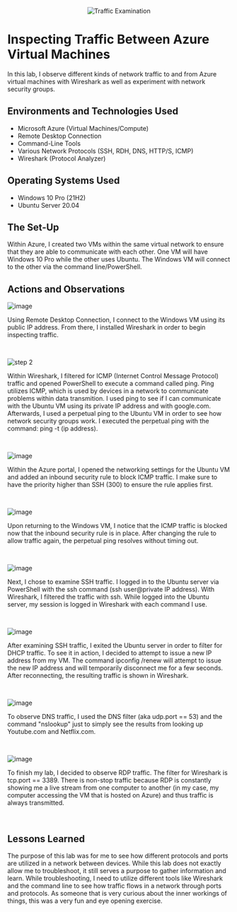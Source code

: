 <p align="center">
<img src="https://i.imgur.com/Ua7udoS.png" alt="Traffic Examination"/>
</p>

<h1>Inspecting Traffic Between Azure Virtual Machines</h1>
In this lab, I observe different kinds of network traffic to and from Azure virtual machines with Wireshark as well as experiment with network security groups. <br />




<h2>Environments and Technologies Used</h2>

- Microsoft Azure (Virtual Machines/Compute)
- Remote Desktop Connection
- Command-Line Tools
- Various Network Protocols (SSH, RDH, DNS, HTTP/S, ICMP)
- Wireshark (Protocol Analyzer)

<h2>Operating Systems Used </h2>

- Windows 10 Pro (21H2)
- Ubuntu Server 20.04

<h2>The Set-Up</h2>

Within Azure, I created two VMs within the same virtual network to ensure that they are able to communicate with each other. One VM will have Windows 10 Pro while the other uses Ubuntu. The Windows VM will connect to the other via the command line/PowerShell. 

<h2>Actions and Observations</h2>


![image](https://github.com/user-attachments/assets/a6e7d565-9158-4d27-b2d7-3880f7005bdb)

<p>
Using Remote Desktop Connection, I connect to the Windows VM using its public IP address. From there, I installed Wireshark in order to begin inspecting traffic. 
</p>
<br />


![step 2](https://github.com/user-attachments/assets/8a5909f4-ca73-4f2e-a332-91d75d18ff1c)
<p>
Within Wireshark, I filtered for ICMP (Internet Control Message Protocol) traffic and opened PowerShell to execute a command called ping. Ping utilizes ICMP, which is used by devices in a network to communicate problems within data transmition. I used ping to see if I can communicate with the Ubuntu VM using its private IP address and with google.com. Afterwards, I used a perpetual ping to the Ubuntu VM in order to see how network security groups work. I executed the perpetual ping with the command: ping -t (ip address).
</p>
<br />

![image](https://github.com/user-attachments/assets/5f0573aa-4d2b-48d9-9b08-b7eceaf7333c)

<p>
Within the Azure portal, I opened the networking settings for the Ubuntu VM and added an inbound security rule to block ICMP traffic. I make sure to have the priority higher than SSH (300) to ensure the rule applies first. 
</p>
<br />

![image](https://github.com/user-attachments/assets/e0587cc8-fc05-4b10-bbd9-8969da5ae6ae)

<p>
Upon returning to the Windows VM, I notice that the ICMP traffic is blocked now that the inbound security rule is in place. After changing the rule to allow traffic again, the perpetual ping resolves without timing out. 
</p>
<br />

![image](https://github.com/user-attachments/assets/7e14f082-7c60-408a-9dbd-4e1549acd6c2)

<p>
Next, I chose to examine SSH traffic. I logged in to the Ubuntu server via PowerShell with the ssh command (ssh user@private IP address). With Wireshark, I filtered the traffic with ssh. While logged into the Ubuntu server, my session is logged in Wireshark with each command I use.
</p>
<br />

![image](https://github.com/user-attachments/assets/9f13215c-08c0-41f7-86ca-8f83b5bf04e8)

<p>
After examining SSH traffic, I exited the Ubuntu server in order to filter for DHCP traffic. To see it in action, I decided to attempt to issue a new IP address from my VM. The command ipconfig /renew will attempt to issue the new IP address and will temporarily disconnect me for a few seconds. After reconnecting, the resulting traffic is shown in Wireshark.
</p>
<br />

![image](https://github.com/user-attachments/assets/7497acf2-12e2-49b9-83ea-4968f0dd1bcf)

<p>
To observe DNS traffic, I used the DNS filter (aka udp.port == 53) and the command "nslookup" just to simply see the results from looking up Youtube.com and Netflix.com. 
</p>
<br />

![image](https://github.com/user-attachments/assets/99267657-7225-47dc-9821-9ed2c317ffab)

<p>
To finish my lab, I decided to observe RDP traffic. The filter for Wireshark is tcp.port == 3389. There is non-stop traffic because RDP is constantly showing me a live stream from one computer to another (in my case, my computer accessing the VM that is hosted on Azure) and thus traffic is always transmitted. 
</p>
<br />

<h2>Lessons Learned </h2>

The purpose of this lab was for me to see how different protocols and ports are utilized in a network between devices. While this lab does not exactly allow me to troubleshoot, it still serves a purpose to gather information and learn. While troubleshooting, I need to utilize different tools like Wireshark and the command line to see how traffic flows in a network through ports and protocols. As someone that is very curious about the inner workings of things, this was a very fun and eye opening exercise.
